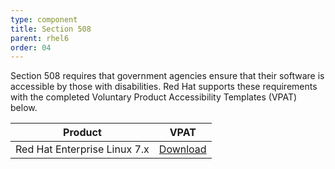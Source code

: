 ```yaml
---
type: component
title: Section 508
parent: rhel6
order: 04
---
```


<!-- Links section begin -->
Section 508 requires that government agencies ensure that their software is accessible by those with disabilities. Red Hat supports these requirements with the completed Voluntary Product Accessibility Templates (VPAT) below.

| Product | VPAT |
|:-------:|:----:|
| Red Hat Enterprise Linux 7.x | [Download](https://www.redhat.com/en/resources/section-508-vpat6) |
